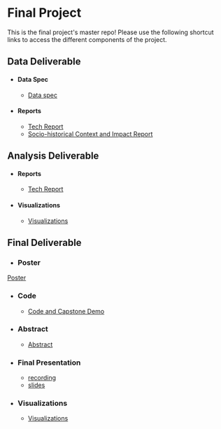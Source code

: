 # Final Project
This is the final project's master repo! Please use the following shortcut links to access the different components of the project.

## Data Deliverable ##

- #### Data Spec ####
  - [Data spec](data_deliverable/data/)

- #### Reports ####
  - [Tech Report](data_deliverable/reports/tech_report/)
  - [Socio-historical Context and Impact Report](data_deliverable/reports/social_impact_report)


## Analysis Deliverable ##

- #### Reports ####
  - [Tech Report](analysis_deliverable/tech_report/)

- #### Visualizations ####
  - [Visualizations](analysis_deliverable/visualizations)


## Final Deliverable ##

- ### Poster ###
[Poster](final_deliverable/poster/poster.pdf)

- ### Code ###
  - [Code and Capstone Demo](https://drive.google.com/drive/folders/1ui-RPimNpZHvzDVwlxYZNvDAgqLwwEAG?usp=sharing)<br/>

- ### Abstract ###
  - [Abstract](https://docs.google.com/document/d/1vT2jBBnfl-KSGef-fyG_2Ufm3hud4fHZorCo-QqWEDk/edit?usp=sharing)

- ### Final Presentation ###
  - [recording](https://drive.google.com/drive/folders/11vZM5d_osRu7kCR1NJj42i7o1hf2B4Ko?usp=sharing)
  - [slides](https://github.com/cs1951a-brown-spring-2022/TrainDy/blob/main/2022%20April%2024.pdf)

- ### Visualizations ###
  - [Visualizations](final_deliverable/visualizations)
